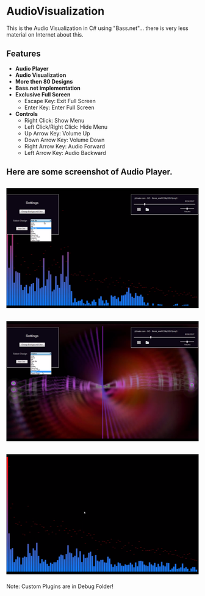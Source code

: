 # AudioVisualization
This is the Audio Visualization in C# using "Bass.net"... there is very less material on Internet about this.

## Features
 - **Audio Player**
 - **Audio Visualization**
 - **More then 80 Designs**
 - **Bass.net implementation**
 - **Exclusive Full Screen**
   - Escape Key: Exit Full Screen
   - Enter Key: Enter Full Screen
 - **Controls**
   - Right Click: Show Menu
   - Left Click/Right Click: Hide Menu
   - Up Arrow Key: Volume Up
   - Down Arrow Key: Volume Down
   - Right Arrow Key: Audio Forward
   - Left Arrow Key: Audio Backward
## Here are some screenshot of Audio Player.
## ![](Resources/ReadMe.png)
## ![](Resources/Readme2.png)
## ![](Resources/Reademe3.png)

Note: Custom Plugins are in Debug Folder!

